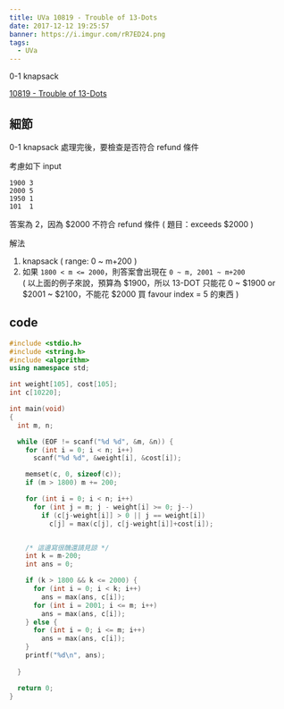 ```yaml
---
title: UVa 10819 - Trouble of 13-Dots
date: 2017-12-12 19:25:57
banner: https://i.imgur.com/rR7ED24.png
tags:
  - UVa
---
```


0-1 knapsack

<!--more-->

[10819 - Trouble of 13-Dots](https://uva.onlinejudge.org/external/108/10819.pdf)

## 細節

0-1 knapsack 處理完後，要檢查是否符合 refund 條件

考慮如下 input

```
1900 3
2000 5
1950 1
101  1
```

答案為 2，因為 $2000 不符合 refund 條件 ( 題目：exceeds $2000 )

解法

1. knapsack ( range: 0 ~ m+200 )
2. 如果 `1800 < m <= 2000`，則答案會出現在 `0 ~ m, 2001 ~ m+200` <br>( 以上面的例子來說，預算為 $1900，所以 13-DOT 只能花 0 ~ $1900 or $2001 ~ $2100，不能花 $2000 買 favour index = 5 的東西 )



## code

``` c++
#include <stdio.h>
#include <string.h>
#include <algorithm>
using namespace std;

int weight[105], cost[105];
int c[10220];

int main(void)
{
  int m, n;

  while (EOF != scanf("%d %d", &m, &n)) {
    for (int i = 0; i < n; i++)
      scanf("%d %d", &weight[i], &cost[i]);

    memset(c, 0, sizeof(c));
    if (m > 1800) m += 200;

    for (int i = 0; i < n; i++)
      for (int j = m; j - weight[i] >= 0; j--)
        if (c[j-weight[i]] > 0 || j == weight[i])
          c[j] = max(c[j], c[j-weight[i]]+cost[i]);


    /* 這邊寫很醜還請見諒 */
    int k = m-200;
    int ans = 0;

    if (k > 1800 && k <= 2000) {
      for (int i = 0; i < k; i++)
        ans = max(ans, c[i]);
      for (int i = 2001; i <= m; i++)
        ans = max(ans, c[i]);
    } else {
      for (int i = 0; i <= m; i++)
        ans = max(ans, c[i]);
    }
    printf("%d\n", ans);
    
  }

  return 0;
}
```
